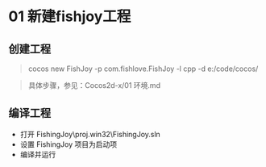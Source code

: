 # 01 新建fishjoy工程

## 创建工程
> cocos new FishJoy -p com.fishlove.FishJoy -l cpp -d e:/code/cocos/

> 具体步骤，参见：Cocos2d-x/01 环境.md

## 编译工程
- 打开 FishingJoy\proj.win32\FishingJoy.sln
- 设置 FishingJoy 项目为启动项
- 编译并运行


